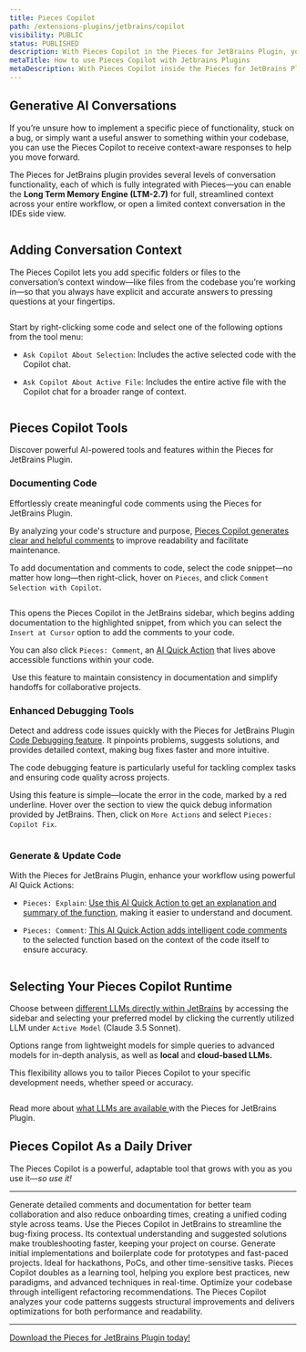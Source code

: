 ```yaml
---
title: Pieces Copilot
path: /extensions-plugins/jetbrains/copilot
visibility: PUBLIC
status: PUBLISHED
description: With Pieces Copilot in the Pieces for JetBrains Plugin, you can add AI features to any JetBrains IDE, like generating code comments and accessing AI Quick Actions.
metaTitle: How to use Pieces Copilot with Jetbrains Plugins
metaDescription: With Pieces Copilot inside the Pieces for JetBrains Plugin, you can bring the power of AI into any of your JetBrains IDEs – like PyCharm, IntelliJ IDEA, RubyMine, and more.
---
```


## Generative AI Conversations

If you’re unsure how to implement a specific piece of functionality, stuck on a bug, or simply want a useful answer to something within your codebase, you can use the Pieces Copilot to receive context-aware responses to help you move forward.

The Pieces for JetBrains plugin provides several levels of conversation functionality, each of which is fully integrated with Pieces—you can enable the **Long Term Memory Engine (LTM-2.7)** for full, streamlined context across your entire workflow, or open a limited context conversation in the IDEs side view.

<Image src="https://storage.googleapis.com/hashnode_product_documentation_assets/jetbrains_plugin_assets/jetbrains_plugin_assets/pieces_copilot/MAIN_pieces_copilot/chat_window_open.png" alt="" align="center" fullwidth="true" />

## Adding Conversation Context

The Pieces Copilot lets you add specific folders or files to the conversation’s context window—like files from the codebase you’re working in—so that you always have explicit and accurate answers to pressing questions at your fingertips.

<Image src="https://storage.googleapis.com/hashnode_product_documentation_assets/jetbrains_plugin_assets/jetbrains_plugin_assets/pieces_copilot/MAIN_pieces_copilot/add_to_copilot_context_file.png" alt="" align="center" fullwidth="true" />

Start by right-clicking some code and select one of the following options from the tool menu:

* `Ask Copilot About Selection`: Includes the active selected code with the Copilot chat.

* `Ask Copilot About Active File`: Includes the entire active file with the Copilot chat for a broader range of context.

<Image src="https://storage.googleapis.com/hashnode_product_documentation_assets/jetbrains_plugin_assets/jetbrains_plugin_assets/pieces_copilot/MAIN_pieces_copilot/hovering_ask_about_selection.png" alt="" align="center" fullwidth="true" />

## Pieces Copilot Tools

Discover powerful AI-powered tools and features within the Pieces for JetBrains Plugin.

### Documenting Code

Effortlessly create meaningful code comments using the Pieces for JetBrains Plugin.

By analyzing your code's structure and purpose, [Pieces Copilot generates clear and helpful comments](/products/extensions-plugins/jetbrains/copilot/documenting-code#commenting-code-selections-with-pieces-copilot) to improve readability and facilitate maintenance.

To add documentation and comments to code, select the code snippet—no matter how long—then right-click, hover on `Pieces`, and click `Comment Selection with Copilot`.

<Image src="https://storage.googleapis.com/hashnode_product_documentation_assets/jetbrains_plugin_assets/jetbrains_plugin_assets/pieces_copilot/MAIN_pieces_copilot/hovering_comment_selection.png" alt="" align="center" fullwidth="true" />

This opens the Pieces Copilot in the JetBrains sidebar, which begins adding documentation to the highlighted snippet, from which you can select the `Insert at Cursor` option to add the comments to your code.

You can also click `Pieces: Comment`, an [AI Quick Action](/products/extensions-plugins/jetbrains/copilot/chat#ai-quick-actions) that lives above accessible functions within your code.

<Image src="https://storage.googleapis.com/hashnode_product_documentation_assets/jetbrains_plugin_assets/jetbrains_plugin_assets/pieces_copilot/MAIN_pieces_copilot/adding-code-comments-quick-action.gif" alt="" align="center" fullwidth="true" />

<Callout type="info">
  Use this feature to maintain consistency in documentation and simplify handoffs for collaborative projects.
</Callout>

### Enhanced Debugging Tools

Detect and address code issues quickly with the Pieces for JetBrains Plugin [Code Debugging feature](/products/extensions-plugins/jetbrains/copilot/debugging-errors). It pinpoints problems, suggests solutions, and provides detailed context, making bug fixes faster and more intuitive.

The code debugging feature is particularly useful for tackling complex tasks and ensuring code quality across projects.

Using this feature is simple—locate the error in the code, marked by a red underline. Hover over the section to view the quick debug information provided by JetBrains. Then, click on `More Actions` and select `Pieces: Copilot Fix`.

<Image src="https://storage.googleapis.com/hashnode_product_documentation_assets/jetbrains_plugin_assets/jetbrains_plugin_assets/pieces_copilot/MAIN_pieces_copilot/pieces_fix_quick_action.gif" alt="" align="center" fullwidth="true" />

### Generate & Update Code

With the Pieces for JetBrains Plugin, enhance your workflow using powerful AI Quick Actions:

* `Pieces: Explain`: [Use this AI Quick Action to get an explanation and summary of the function](/products/extensions-plugins/jetbrains/copilot/chat#via-ai-quick-actions), making it easier to understand and document.

* `Pieces: Comment`: [This AI Quick Action adds intelligent code comments](/products/extensions-plugins/jetbrains/copilot/documenting-code#via-pieces-comment) to the selected function based on the context of the code itself to ensure accuracy.

<Image src="https://storage.googleapis.com/hashnode_product_documentation_assets/jetbrains_plugin_assets/jetbrains_plugin_assets/pieces_copilot/MAIN_pieces_copilot/comment%20inline.png" alt="" align="center" fullwidth="true" />

## Selecting Your Pieces Copilot Runtime

Choose between [different LLMs directly within JetBrains](/products/extensions-plugins/jetbrains/copilot/llm-settings) by accessing the sidebar and selecting your preferred model by clicking the currently utilized LLM under `Active Model` (Claude 3.5 Sonnet).

Options range from lightweight models for simple queries to advanced models for in-depth analysis, as well as **local** and **cloud-based LLMs.**

This flexibility allows you to tailor Pieces Copilot to your specific development needs, whether speed or accuracy.

<Image src="https://storage.googleapis.com/hashnode_product_documentation_assets/jetbrains_plugin_assets/jetbrains_plugin_assets/pieces_copilot/MAIN_pieces_copilot/changing_runtime.png" alt="" align="center" fullwidth="true" />

Read more about [what LLMs are available ](/products/extensions-plugins/jetbrains/configuration#supported-llms)with the Pieces for JetBrains Plugin.

## Pieces Copilot As a Daily Driver

The Pieces Copilot is a powerful, adaptable tool that grows with you as you use it—*so use it!*

***

<AccordionGroup>
  <Accordion title="Collaborative Coding Made Easy">
    Generate detailed comments and documentation for better team collaboration and also reduce onboarding times, creating a unified coding style across teams.
  </Accordion>

  <Accordion title="Troubleshoot and Resolve Bugs Swiftly">
    Use the Pieces Copilot in JetBrains to streamline the bug-fixing process. Its contextual understanding and suggested solutions make troubleshooting faster, keeping your project on course.
  </Accordion>

  <Accordion title="Quick Prototyping">
    Generate initial implementations and boilerplate code for prototypes and fast-paced projects. Ideal for hackathons, PoCs, and other time-sensitive tasks.
  </Accordion>

  <Accordion title="Skill Enhancement">
    Pieces Copilot doubles as a learning tool, helping you explore best practices, new paradigms, and advanced techniques in real-time.
  </Accordion>

  <Accordion title="Efficient Code Refactoring">
    Optimize your codebase through intelligent refactoring recommendations. The Pieces Copilot analyzes your code patterns suggests structural improvements and delivers optimizations for both performance and readability.
  </Accordion>
</AccordionGroup>

***

<a target="_blank" href="http://plugins.jetbrains.com/plugin/17328-pieces">Download the Pieces for JetBrains Plugin today!</a>